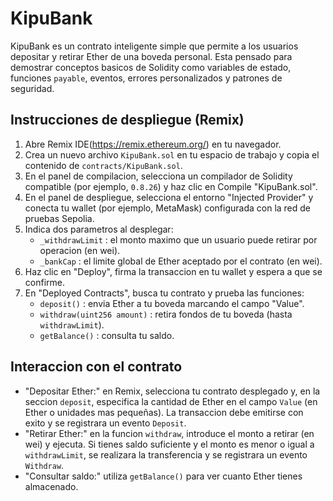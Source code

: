 # KipuBank

KipuBank es un contrato inteligente simple que permite a los usuarios depositar y retirar Ether de una boveda personal.  Esta pensado para demostrar conceptos basicos de Solidity como variables de estado, funciones `payable`, eventos, errores personalizados y patrones de seguridad.


## Instrucciones de despliegue (Remix)

1. Abre Remix IDE(https://remix.ethereum.org/) en tu navegador.
2. Crea un nuevo archivo `KipuBank.sol` en tu espacio de trabajo y copia el contenido de `contracts/KipuBank.sol`.
3. En el panel de compilacion, selecciona un compilador de Solidity compatible (por ejemplo, `0.8.26`) y haz clic en Compile "KipuBank.sol".
4. En el panel de despliegue, selecciona el entorno "Injected Provider" y conecta tu wallet (por ejemplo, MetaMask) configurada con la red de pruebas Sepolia.
5. Indica dos parametros al desplegar:
   - `_withdrawLimit` : el monto maximo que un usuario puede retirar por operacion (en wei).
   - `_bankCap` : el limite global de Ether aceptado por el contrato (en wei).
6. Haz clic en "Deploy", firma la transaccion en tu wallet y espera a que se confirme.
7. En "Deployed Contracts", busca tu contrato y prueba las funciones:
   - `deposit()` : envia Ether a tu boveda marcando el campo "Value".
   - `withdraw(uint256 amount)` : retira fondos de tu boveda (hasta `withdrawLimit`).
   - `getBalance()` : consulta tu saldo.

## Interaccion con el contrato

- "Depositar Ether:" en Remix, selecciona tu contrato desplegado y, en la seccion `deposit`, especifica la cantidad de Ether en el campo `Value` (en Ether o unidades mas pequeñas). La transaccion debe emitirse con exito y se registrara un evento `Deposit`.
- "Retirar Ether:" en la funcion `withdraw`, introduce el monto a retirar (en wei) y ejecuta. Si tienes saldo suficiente y el monto es menor o igual a `withdrawLimit`, se realizara la transferencia y se registrara un evento `Withdraw`.
- "Consultar saldo:" utiliza `getBalance()` para ver cuanto Ether tienes almacenado.

